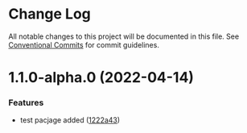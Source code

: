 # Change Log

All notable changes to this project will be documented in this file.
See [Conventional Commits](https://conventionalcommits.org) for commit guidelines.

# 1.1.0-alpha.0 (2022-04-14)


### Features

* test pacjage added ([1222a43](https://github.com/Asemirski/lerna-test/commit/1222a4398b15b462ffd16d33016961b82bc73ca6))

